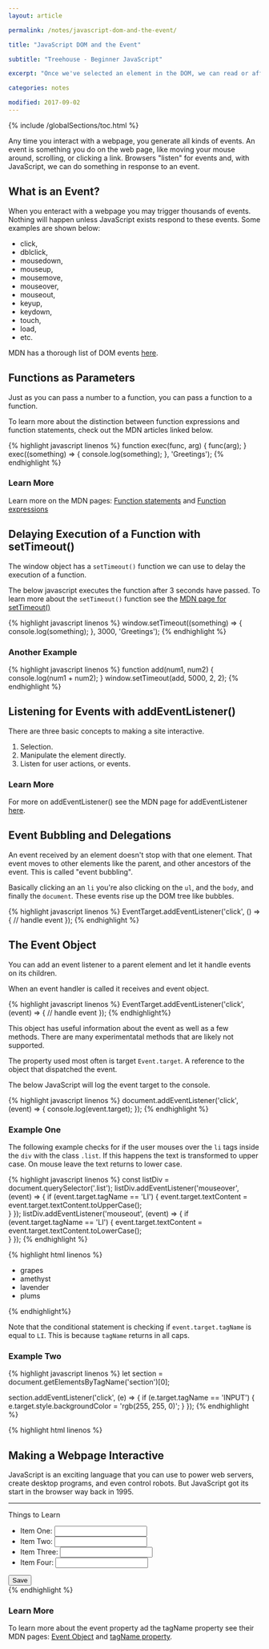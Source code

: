 ```yaml
---
layout: article

permalink: /notes/javascript-dom-and-the-event/

title: "JavaScript DOM and the Event"

subtitle: "Treehouse - Beginner JavaScript"

excerpt: "Once we've selected an element in the DOM, we can read or affect it. We can replace or change the display, for example. Or we can create new nodes and insert them into the DOM. This post contains notes on that."

categories: notes

modified: 2017-09-02
---
```


{% include /globalSections/toc.html %}

Any time you interact with a webpage, you generate all kinds of events. An event is something you do on the web page, like moving your mouse around, scrolling, or clicking a link. Browsers "listen" for events and, with JavaScript, we can do something in response to an event.

## What is an Event?

When you enteract with a webpage you may trigger thousands of events. Nothing will happen unless JavaScript exists respond to these events. Some examples are shown below:

<ul>
  <li>click,</li>
  <li>dblclick,</li>
  <li>mousedown,</li>
  <li>mouseup,</li>
  <li>mousemove,</li>
  <li>mouseover,</li>
  <li>mouseout,</li>
  <li>keyup,</li>
  <li>keydown,</li>
  <li>touch,</li>
  <li>load,</li>
  <li>etc.</li>
</ul>

MDN has a thorough list of DOM events <a class="fancyLink" href="https://developer.mozilla.org/en-US/docs/Web/Events" target="_blank">here</a>.

## Functions as Parameters

Just as you can pass a number to a function, you can pass a function to a function.

To learn more about the distinction between function expressions and function statements, check out the MDN articles linked below.

{% highlight javascript linenos %}
function exec(func, arg) {
  func(arg);
}
exec((something) => {
  console.log(something);
}, 'Greetings');
{% endhighlight %}

### Learn More

Learn more on the MDN pages: <a class="fancyLink" href="https://developer.mozilla.org/en-US/docs/Web/JavaScript/Reference/Statements/function" target="_blank">Function statements</a> and <a class="fancyLink" href="https://developer.mozilla.org/en-US/docs/Web/JavaScript/Reference/Operators/function" target="_blank">Function expressions</a>

## Delaying Execution of a Function with setTimeout()

The window object has a `setTimeout()` function we can use to delay the execution of a function.

The below javascript executes the function after 3 seconds have passed. To learn more about the `setTimeout()` function see the <a class="fancyLink" href="https://developer.mozilla.org/en-US/docs/Web/API/WindowTimers/setTimeout" target="_blank">MDN page for setTimeout()</a>

{% highlight javascript linenos %}
window.setTimeout((something) => {
  console.log(something);
}, 3000, 'Greetings');
{% endhighlight %}

### Another Example

{% highlight javascript linenos %}
function add(num1, num2) {
  console.log(num1 + num2);
}
window.setTimeout(add, 5000, 2, 2);
{% endhighlight %}

## Listening for Events with addEventListener()

There are three basic concepts to making a site interactive.

<ol>
  <li>Selection.</li>
  <li>Manipulate the element directly.</li>
  <li>Listen for user actions, or events.</li>
</ol>

### Learn More

For more on addEventListener() see the MDN page for addEventListener <a class="fancyLink" href="https://developer.mozilla.org/en-US/docs/Web/API/EventTarget/addEventListener" target="_blank">here</a>.

## Event Bubbling and Delegations

An event received by an element doesn't stop with that one element. That event moves to other elements like the parent, and other ancestors of the event. This is called "event bubbling".

Basically clicking an an `li` you're also clicking on the `ul`, and the `body`, and finally the `document`. These events rise up the DOM tree like bubbles.

{% highlight javascript linenos %}
EventTarget.addEventListener('click', () => {
  // handle event
});
{% endhighlight %}

## The Event Object

You can add an event listener to a parent element and let it handle events on its children.

When an event handler is called it receives and event object.

{% highlight javascript linenos %}
EventTarget.addEventListener('click', (event) => {
  // handle event
});
{% endhighlight%}

This object has useful information about the event as well as a few methods. There are many experimentatal methods that are likely not supported.

The property used most often is target `Event.target`. A reference to the object that dispatched the event.

The below JavaScript will log the event target to the console.

{% highlight javascript linenos %}
document.addEventListener('click', (event) => {
  console.log(event.target);
});
{% endhighlight %}

### Example One

The following example checks for if the user mouses over the `li` tags inside the `div` with the class `.list`. If this happens the text is transformed to upper case. On mouse leave the text returns to lower case.

{% highlight javascript linenos %}
const listDiv = document.querySelector('.list');
listDiv.addEventListener('mouseover', (event) => {
  if (event.target.tagName == 'LI') {
    event.target.textContent = event.target.textContent.toUpperCase();                           
  }
});
listDiv.addEventListener('mouseout', (event) => {
  if (event.target.tagName == 'LI') {
    event.target.textContent = event.target.textContent.toLowerCase();                           
  }
});
{% endhighlight %}

{% highlight html linenos %}
<div class="list">
  <ul>
    <li>grapes</li>
    <li>amethyst</li>
    <li>lavender</li>
    <li>plums</li>
  </ul>
</div>
{% endhighlight%}

Note that the conditional statement is checking if `event.target.tagName` is equal to `LI`. This is because `tagName` returns in all caps.

### Example Two

{% highlight javascript linenos %}
let section = document.getElementsByTagName('section')[0];

section.addEventListener('click', (e) => {
  if (e.target.tagName == 'INPUT') {
    e.target.style.backgroundColor = 'rgb(255, 255, 0)';
  }
});
{% endhighlight %}

{% highlight html linenos %}
<section>
    <h1>Making a Webpage Interactive</h1>
    <p>JavaScript is an exciting language that you can use to power web servers, create desktop programs, and even control robots. But JavaScript got its start in the browser way back in 1995.</p>
    <hr>
    <p>Things to Learn</p>
    <ul>
        <li>Item One: <input type="text"></li>
        <li>Item Two: <input type="text"></li>
        <li>Item Three: <input type="text"></li>
        <li>Item Four: <input type="text"></li>
    </ul>
    <button>Save</button>
</section>
{% endhighlight %}

### Learn More

To learn more about the event property ad the tagName property see their MDN pages: <a class="fancyLink" href="https://developer.mozilla.org/en-US/docs/Web/API/Event" target="_blank">Event Object</a> and <a class="fancyLink" href="https://developer.mozilla.org/en-US/docs/Web/API/Element/tagName" target="_blank">tagName property</a>.